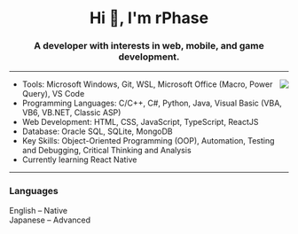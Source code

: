 <h1 align="center">Hi 👋, I'm rPhase</h1>
<h3 align="center">A developer with interests in web, mobile, and game development.</h3>

---

<picture>
  <source
    srcset="https://github-readme-stats-rphase.vercel.app/api/top-langs/?username=rphase&layout=donut&custom_title=Repo+Languages&theme=aura&include_all_commits=true&count_private=true&hide=css%2Cshaderlab%2Cc"
    media="(prefers-color-scheme: dark)"
  />
  <img align="right" src="https://github-readme-stats-rphase.vercel.app/api/top-langs/?username=rphase&layout=donut&custom_title=Repo+Languages&include_all_commits=true&count_private=true&hide=css%2Cshaderlab%2Cc" />
</picture>

- Tools: Microsoft Windows, Git, WSL, Microsoft Office (Macro, Power Query), VS Code
- Programming Languages: C/C++, C#, Python, Java, Visual Basic (VBA, VB6, VB.NET, Classic ASP)
- Web Development: HTML, CSS, JavaScript, TypeScript, ReactJS
- Database: Oracle SQL, SQLite, MongoDB
- Key Skills: Object-Oriented Programming (OOP), Automation, Testing and Debugging, Critical Thinking and Analysis
- Currently learning React Native

---


### Languages
English – Native  
Japanese – Advanced




